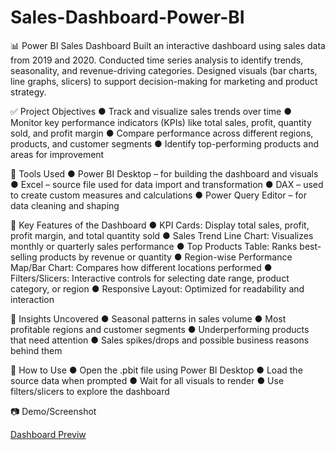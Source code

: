 # Sales-Dashboard-Power-BI
📊 Power BI Sales Dashboard
Built an interactive dashboard using sales data from 2019 and 2020. Conducted time series analysis to identify trends, seasonality, and revenue-driving categories. Designed visuals (bar charts, line graphs, slicers) to support decision-making for marketing and product strategy.


✅ Project Objectives
● Track and visualize sales trends over time
● Monitor key performance indicators (KPIs) like total sales, profit, quantity sold, and profit margin
● Compare performance across different regions, products, and customer segments
● Identify top-performing products and areas for improvement


🔧 Tools Used
● Power BI Desktop – for building the dashboard and visuals
● Excel – source file used for data import and transformation
● DAX – used to create custom measures and calculations
● Power Query Editor – for data cleaning and shaping


📂 Key Features of the Dashboard
● KPI Cards: Display total sales, profit, profit margin, and total quantity sold
● Sales Trend Line Chart: Visualizes monthly or quarterly sales performance
● Top Products Table: Ranks best-selling products by revenue or quantity
● Region-wise Performance Map/Bar Chart: Compares how different locations performed
● Filters/Slicers: Interactive controls for selecting date range, product category, or region
● Responsive Layout: Optimized for readability and interaction


🧠 Insights Uncovered
● Seasonal patterns in sales volume
● Most profitable regions and customer segments
● Underperforming products that need attention
● Sales spikes/drops and possible business reasons behind them


📌 How to Use
● Open the .pbit file using Power BI Desktop
● Load the source data when prompted
● Wait for all visuals to render
● Use filters/slicers to explore the dashboard


📷 Demo/Screenshot

[Dashboard Previw](https://github.com/divyabadwal/Sales-Dashboard-Power-BI/blob/main/Sales%20Dashboard.png)

